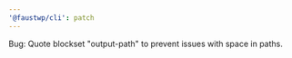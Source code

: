 ```yaml
---
'@faustwp/cli': patch
---
```


Bug: Quote blockset "output-path" to prevent issues with space in paths.
